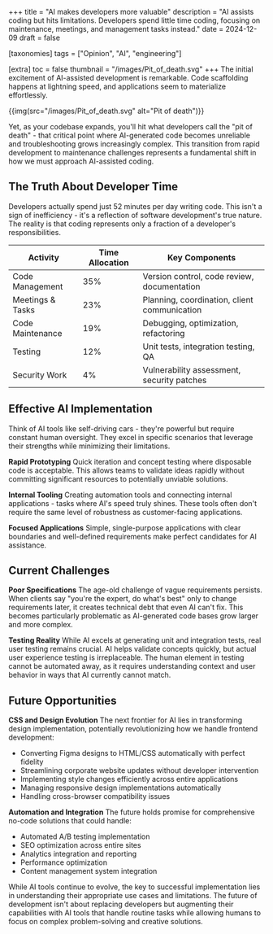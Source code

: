 +++
title = "AI makes developers more valuable"
description = "AI assists coding but hits limitations. Developers spend little time coding, focusing on maintenance, meetings, and management tasks instead."
date = 2024-12-09
draft = false

[taxonomies]
tags = ["Opinion", "AI", "engineering"]

[extra]
toc = false
thumbnail = "/images/Pit_of_death.svg"
+++
The initial excitement of AI-assisted development is remarkable. Code scaffolding happens at lightning speed, and applications seem to materialize effortlessly. 

{{img(src="/images/Pit_of_death.svg" alt="Pit of death")}}

Yet, as your codebase expands, you'll hit what developers call the "pit of death" - that critical point where AI-generated code becomes unreliable and troubleshooting grows increasingly complex. This transition from rapid development to maintenance challenges represents a fundamental shift in how we must approach AI-assisted coding.

<!-- more -->

## The Truth About Developer Time
Developers actually spend just 52 minutes per day writing code. This isn't a sign of inefficiency - it's a reflection of software development's true nature. The reality is that coding represents only a fraction of a developer's responsibilities.

| Activity | Time Allocation | Key Components |
|----------|----------------|----------------|
| Code Management | 35% | Version control, code review, documentation |
| Meetings & Tasks | 23% | Planning, coordination, client communication |
| Code Maintenance | 19% | Debugging, optimization, refactoring |
| Testing | 12% | Unit tests, integration testing, QA |
| Security Work | 4% | Vulnerability assessment, security patches |

## Effective AI Implementation
Think of AI tools like self-driving cars - they're powerful but require constant human oversight. They excel in specific scenarios that leverage their strengths while minimizing their limitations.

**Rapid Prototyping**
Quick iteration and concept testing where disposable code is acceptable. This allows teams to validate ideas rapidly without committing significant resources to potentially unviable solutions.

**Internal Tooling**
Creating automation tools and connecting internal applications - tasks where AI's speed truly shines. These tools often don't require the same level of robustness as customer-facing applications.

**Focused Applications**
Simple, single-purpose applications with clear boundaries and well-defined requirements make perfect candidates for AI assistance.

## Current Challenges

**Poor Specifications**
The age-old challenge of vague requirements persists. When clients say "you're the expert, do what's best" only to change requirements later, it creates technical debt that even AI can't fix. This becomes particularly problematic as AI-generated code bases grow larger and more complex.

**Testing Reality**
While AI excels at generating unit and integration tests, real user testing remains crucial. AI helps validate concepts quickly, but actual user experience testing is irreplaceable. The human element in testing cannot be automated away, as it requires understanding context and user behavior in ways that AI currently cannot match.

## Future Opportunities

**CSS and Design Evolution**
The next frontier for AI lies in transforming design implementation, potentially revolutionizing how we handle frontend development:
- Converting Figma designs to HTML/CSS automatically with perfect fidelity
- Streamlining corporate website updates without developer intervention
- Implementing style changes efficiently across entire applications
- Managing responsive design implementations automatically
- Handling cross-browser compatibility issues

**Automation and Integration**
The future holds promise for comprehensive no-code solutions that could handle:
- Automated A/B testing implementation
- SEO optimization across entire sites
- Analytics integration and reporting
- Performance optimization
- Content management system integration

While AI tools continue to evolve, the key to successful implementation lies in understanding their appropriate use cases and limitations. The future of development isn't about replacing developers but augmenting their capabilities with AI tools that handle routine tasks while allowing humans to focus on complex problem-solving and creative solutions.
